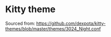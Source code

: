 # Kitty theme

Sourced from: https://github.com/dexpota/kitty-themes/blob/master/themes/3024_Night.conf

